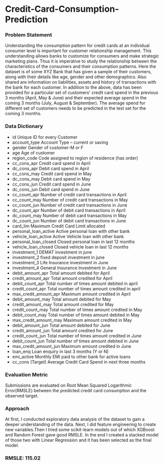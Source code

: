 # Credit-Card-Consumption-Prediction

### Problem Statement
Understanding the consumption pattern for credit cards at an individual consumer level is important for customer relationship management. This understanding allows banks to customize for consumers and make strategic marketing plans. Thus it is imperative to study the relationship between the characteristics of the consumers and their consumption patterns. Here the dataset is of some XYZ Bank that has given a sample of their customers, along with their details like age, gender and other demographics. Also shared are information on liabilities, assets and history of transactions with the bank for each customer. In addition to the above, data has been provided for a particular set of customers' credit card spend in the previous 3 months (April, May & June) and their expected average spend in the coming 3 months (July, August & September). The average spend for different set of customers needs to be predicted in the test set for the coming 3 months.

### Data Dictionary

* id Unique ID for every Customer
* account_type Account Type – current or saving
* gender Gender of customer-M or F
* age Age of customer
* region_code Code assigned to region of residence (has order)
* cc_cons_apr Credit card spend in April
* dc_cons_apr Debit card spend in April
* cc_cons_may Credit card spend in May
* dc_cons_may Debit card spend in May
* cc_cons_jun Credit card spend in June
* dc_cons_jun Debit card spend in June
* cc_count_apr Number of credit card transactions in April
* cc_count_may Number of credit card transactions in May
* cc_count_jun Number of credit card transactions in June
* dc_count_apr Number of debit card transactions in April
* dc_count_may Number of debit card transactions in May
* dc_count_jun Number of debit card transactions in June
* card_lim Maximum Credit Card Limit allocated
* personal_loan_active Active personal loan with other bank
* vehicle_loan_active Active Vehicle loan with other bank
* personal_loan_closed Closed personal loan in last 12 months
* vehicle_loan_closed Closed vehicle loan in last 12 months
* investment_1 DEMAT investment in june
* investment_2 fixed deposit investment in june
* investment_3 Life Insurance investment in June
* investment_4 General Insurance Investment in June
* debit_amount_apr Total amount debited for April
* credit_amount_apr Total amount credited for April
* debit_count_apr Total number of times amount debited in april
* credit_count_apr Total number of times amount credited in april
* max_credit_amount_apr Maximum amount credited in April
* debit_amount_may Total amount debited for May
* credit_amount_may Total amount credited for May
* credit_count_may Total number of times amount credited in May
* debit_count_may Total number of times amount debited in May
* max_credit_amount_may Maximum amount credited in May
* debit_amount_jun Total amount debited for June
* credit_amount_jun Total amount credited for June
* credit_count_jun Total number of times amount credited in June
* debit_count_jun Total number of times amount debited in June
* max_credit_amount_jun Maximum amount credited in June
* loan_enq Loan enquiry in last 3 months (Y or N)
* emi_active Monthly EMI paid to other bank for active loans
* cc_cons (Target) Average Credit Card Spend in next three months

### Evaluation Metric
Submissions are evaluated on Root Mean Squared Logarithmic Error(RMSLE) between the predicted credit card consumption and the observed target.

### Approach
At first, I conducted exploratory data analysis of the dataset to gain a deeper understanding of the data. Next, I did feature engineering to create new variables.Then I tried some scikit-learn models out of which XGBoost and Random Forest gave good RMSLE. In the end I created a stacked model of those two with Linear Regression and it has been selected as the final model. 

### RMSLE: 115.02
